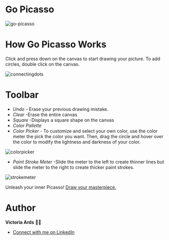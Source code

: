 # Go Picasso
![go-picasso](https://user-images.githubusercontent.com/83617105/143626034-b9bbef46-505d-4761-8807-5614b1f07925.PNG)


# How Go Picasso Works
Click and press down on the canvas to start drawing your picture.
To add circles, double click on the canvas.

![connectingdots](https://media.giphy.com/media/T9ujQJHbPLpDltC1HU/giphy.gif)

# Toolbar
- *Undo*  - Erase your previous drawing mistake.
- *Clear*
 -Erase the entire canvas
- *Square*
 -Displays a square shape on the canvas
 - *Color Pallette* 
 - *Color Picker* - To customize and select your own color, use the color meter the pick the color you want. Then, drag the circle and hover over the color to modify the lightness and darkness of your color.
 
 ![colorpicker](https://media.giphy.com/media/l8lj9xPt1QU7XRPNvA/giphy.gif)
 
 - *Paint Stroke Meter* -Slide the meter to the left to create thinner lines but slide the meter to the right to create thicker paint strokes.
 
![strokemeter](https://media.giphy.com/media/0cLNFxUkjQdDPNopjS/giphy.gif)

Unleash your inner Picasso! [Draw your masterpiece.](https://vjards.github.io/go-picasso-app/)
 
# Author
**Victoria Ards** 👧🏽
- [Connect with me on LinkedIn](https://www.linkedin.com/in/vjards/)
